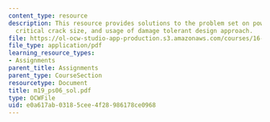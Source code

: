 ```yaml
---
content_type: resource
description: This resource provides solutions to the problem set on power density,
  critical crack size, and usage of damage tolerant design approach.
file: https://ol-ocw-studio-app-production.s3.amazonaws.com/courses/16-01-unified-engineering-i-ii-iii-iv-fall-2005-spring-2006/e0a617ab03185cee4f28986178ce0968_m19_ps06_sol.pdf
file_type: application/pdf
learning_resource_types:
- Assignments
parent_title: Assignments
parent_type: CourseSection
resourcetype: Document
title: m19_ps06_sol.pdf
type: OCWFile
uid: e0a617ab-0318-5cee-4f28-986178ce0968
---
```

